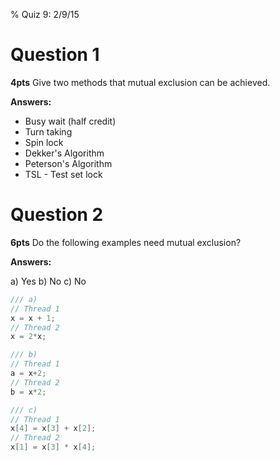 % Quiz 9: 2/9/15

# Question 1
**4pts** Give two methods that mutual exclusion can be achieved.

**Answers:**

- Busy wait (half credit)
- Turn taking
- Spin lock
- Dekker's Algorithm
- Peterson's Algorithm
- TSL - Test set lock


# Question 2
**6pts** Do the following examples need mutual exclusion?

**Answers:**

a) Yes
b) No
c) No

~~~c
/// a)
// Thread 1
x = x + 1;
// Thread 2
x = 2*x;

/// b)
// Thread 1
a = x+2;
// Thread 2
b = x*2;

/// c)
// Thread 1
x[4] = x[3] + x[2];
// Thread 2
x[1] = x[3] * x[4];
~~~
